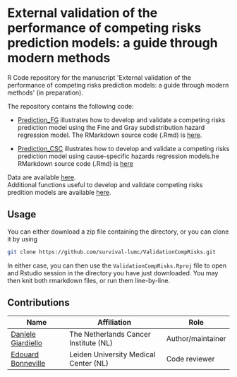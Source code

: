 # External validation of the performance of competing risks prediction models: a guide through modern methods

R Code repository for the manuscript 'External validation of the performance of competing risks prediction models: a guide through modern methods' (in preparation).

The repository contains the following code:

+ [Prediction_FG](https://github.com/survival-lumc/ValidationCompRisks/blob/main/Prediction_FG.md) illustrates how to develop and validate a competing risks prediction model using the Fine and Gray subdistribution hazard regression model. The RMarkdown source code (.Rmd) is [here](https://github.com/survival-lumc/ValidationCompRisks/blob/main/Prediction_FG.Rmd).  

+ [Prediction_CSC](https://github.com/survival-lumc/ValidationCompRisks/blob/main/Prediction_CSC.md) illustrates how to develop and validate a competing risks prediction model using cause-specific hazards regression models.he RMarkdown source code (.Rmd) is [here](https://github.com/survival-lumc/ValidationCompRisks/blob/main/Prediction_CSC.Rmd)

Data are available [here](https://github.com/survival-lumc/ValidationCompRisks/tree/main/Data).  
Additional functions useful to develop and validate competing risks predition models are available [here](https://github.com/survival-lumc/ValidationCompRisks/tree/main/Functions).

## Usage

You can either download a zip file containing the directory, or you can clone it by using

```bash
git clone https://github.com/survival-lumc/ValidationCompRisks.git
```

In either case, you can then use the `ValidationCompRisks.Rproj` file to open
and Rstudio session in the directory you have just downloaded. You may then knit
both rmarkdown files, or run them line-by-line.

## Contributions

| Name                                                         | Affiliation                           | Role              |
| ------------------------------------------------------------ | ------------------------------------- | ----------------- |
| [Daniele Giardiello](https://github.com/danielegiardiello/)  | The Netherlands Cancer Institute (NL) | Author/maintainer |
| [Edouard Bonneville](https://www.lumc.nl/org/bds/medewerkers/1968807) | Leiden University Medical Center (NL) | Code reviewer     |